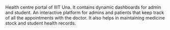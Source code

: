 Health centre portal of IIIT Una. It contains dynamic dashboards for admin and student. An interactive platform for admins and patients that keep track of all the appointments with the doctor. It also helps in maintaining medicine stock and student health records.
